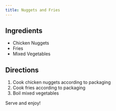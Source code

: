 ```yaml
---
title: Nuggets and Fries
---
```

## Ingredients
* Chicken Nuggets
* Fries
* Mixed Vegetables

## Directions
1. Cook chicken nuggets according to packaging
2. Cook fries according to packaging
3. Boil mixed vegetables

Serve and enjoy!
